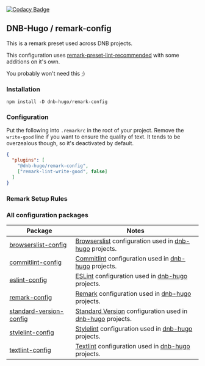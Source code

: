 [![Codacy Badge](https://app.codacy.com/project/badge/Grade/95b94ad281a049e292e8e62da1195e20)](https://www.codacy.com/gh/dnb-hugo/remark-config/dashboard?utm_source=github.com&amp;utm_medium=referral&amp;utm_content=dnb-hugo/remark-config&amp;utm_campaign=Badge_Grade)

## DNB-Hugo / remark-config

This is a remark preset used across DNB projects.

This configuration uses [remark-preset-lint-recommended](https://github.com/remarkjs/remark-lint/tree/main/packages/remark-preset-lint-recommended) with some additions on it's own.

You probably won't need this ;)

### Installation

```shell script
npm install -D dnb-hugo/remark-config
```

### Configuration

Put the following into `.remarkrc` in the root of your project. Remove the `write-good` line if you want to ensure the quality of text. It tends to be overzealous though, so it's deactivated by default.

```json
{
  "plugins": [
    "@dnb-hugo/remark-config",
    ["remark-lint-write-good", false]
  ]
}
```

### Remark Setup Rules

### All configuration packages

| Package | Notes |
|---|---|
| [browserslist-config](https://github.com/dnb-hugo/browserslist-config) | [Browserslist](https://github.com/browserslist/browserslist) configuration used in [dnb-hugo](https://github.com/dnb-hugo) projects. |
| [commitlint-config](https://github.com/dnb-hugo/commitlint-config) | [Commitlint](https://github.com/conventional-changelog/commitlint) configuration used in [dnb-hugo](https://github.com/dnb-hugo) projects. |
| [eslint-config](https://github.com/dnb-hugo/eslint-config) | [ESLint](https://github.com/eslint/eslint) configuration used in [dnb-hugo](https://github.com/dnb-hugo) projects. |
| [remark-config](https://github.com/dnb-hugo/remark-config) | [Remark](https://github.com/remarkjs/remark-lint) configuration used in [dnb-hugo](https://github.com/dnb-hugo) projects. |
| [standard-version-config](https://github.com/dnb-hugo/standard-version-config) | [Standard Version](https://github.com/conventional-changelog/standard-version) configuration used in [dnb-hugo](https://github.com/dnb-hugo) projects. |
| [stylelint-config](https://github.com/dnb-hugo/stylelint-config) | [Stylelint](https://github.com/stylelint/stylelint) configuration used in [dnb-hugo](https://github.com/dnb-hugo) projects. |
| [textlint-config](https://github.com/dnb-hugo/textlint-config) | [Textlint](https://github.com/textlint/textlint) configuration used in [dnb-hugo](https://github.com/dnb-hugo) projects. |
